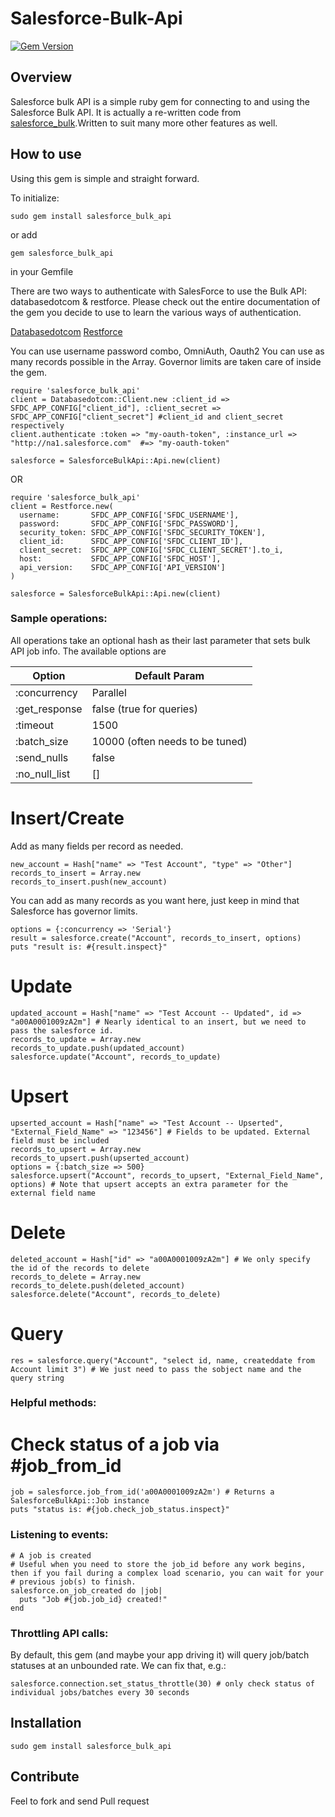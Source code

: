 # Salesforce-Bulk-Api
[![Gem Version](https://badge.fury.io/rb/salesforce_bulk_api.png)](http://badge.fury.io/rb/salesforce_bulk_api)
## Overview

Salesforce bulk API is a simple ruby gem for connecting to and using the Salesforce Bulk API. It is actually a re-written code from [salesforce_bulk](https://github.com/jorgevaldivia/salesforce_bulk).Written to suit many more other features as well.

## How to use

Using this gem is simple and straight forward.

To initialize:

   `sudo gem install salesforce_bulk_api`

or add

   `gem salesforce_bulk_api`
   
in your Gemfile

There are two ways to authenticate with SalesForce to use the Bulk API: databasedotcom & restforce.
Please check out the entire documentation of the gem you decide to use to learn the various ways of authentication.

[Databasedotcom](https://github.com/heroku/databasedotcom)
[Restforce](https://github.com/ejholmes/restforce)


You can use username password combo, OmniAuth, Oauth2
You can use as many records possible in the Array. Governor limits are taken care of inside the gem.


	require 'salesforce_bulk_api'
	client = Databasedotcom::Client.new :client_id =>  SFDC_APP_CONFIG["client_id"], :client_secret => SFDC_APP_CONFIG["client_secret"] #client_id and client_secret respectively
	client.authenticate :token => "my-oauth-token", :instance_url => "http://na1.salesforce.com"  #=> "my-oauth-token"

    salesforce = SalesforceBulkApi::Api.new(client)

OR

	require 'salesforce_bulk_api'
	client = Restforce.new(
	  username:       SFDC_APP_CONFIG['SFDC_USERNAME'],
	  password:       SFDC_APP_CONFIG['SFDC_PASSWORD'],
	  security_token: SFDC_APP_CONFIG['SFDC_SECURITY_TOKEN'],
	  client_id:      SFDC_APP_CONFIG['SFDC_CLIENT_ID'],
	  client_secret:  SFDC_APP_CONFIG['SFDC_CLIENT_SECRET'].to_i,
	  host:           SFDC_APP_CONFIG['SFDC_HOST'],
	  api_version:	  SFDC_APP_CONFIG['API_VERSION']
	)

	salesforce = SalesforceBulkApi::Api.new(client)


### Sample operations:

All operations take an optional hash as their last parameter that sets bulk API job info. The available options are

|Option|Default Param|
|------|-------------|
|:concurrency|Parallel|
|:get\_response|false (true for queries)|
|:timeout|1500|
|:batch\_size|10000 (often needs to be tuned)|
|:send\_nulls|false|
|:no\_null\_list|[]|

# Insert/Create

Add as many fields per record as needed.

	new_account = Hash["name" => "Test Account", "type" => "Other"] 
	records_to_insert = Array.new
	records_to_insert.push(new_account) 

You can add as many records as you want here, just keep in mind that Salesforce has governor limits.

	options = {:concurrency => 'Serial'}
	result = salesforce.create("Account", records_to_insert, options)
	puts "result is: #{result.inspect}"

# Update

	updated_account = Hash["name" => "Test Account -- Updated", id => "a00A0001009zA2m"] # Nearly identical to an insert, but we need to pass the salesforce id.
	records_to_update = Array.new
	records_to_update.push(updated_account)
	salesforce.update("Account", records_to_update)

# Upsert

	upserted_account = Hash["name" => "Test Account -- Upserted", "External_Field_Name" => "123456"] # Fields to be updated. External field must be included
	records_to_upsert = Array.new
	records_to_upsert.push(upserted_account)
	options = {:batch_size => 500}
	salesforce.upsert("Account", records_to_upsert, "External_Field_Name", options) # Note that upsert accepts an extra parameter for the external field name

# Delete

	deleted_account = Hash["id" => "a00A0001009zA2m"] # We only specify the id of the records to delete
	records_to_delete = Array.new
	records_to_delete.push(deleted_account)
	salesforce.delete("Account", records_to_delete)

# Query

	res = salesforce.query("Account", "select id, name, createddate from Account limit 3") # We just need to pass the sobject name and the query string

### Helpful methods:

# Check status of a job via #job_from_id

	job = salesforce.job_from_id('a00A0001009zA2m') # Returns a SalesforceBulkApi::Job instance
	puts "status is: #{job.check_job_status.inspect}"

### Listening to events:

    # A job is created
    # Useful when you need to store the job_id before any work begins, then if you fail during a complex load scenario, you can wait for your
    # previous job(s) to finish.
    salesforce.on_job_created do |job|
      puts "Job #{job.job_id} created!"
    end

### Throttling API calls:

By default, this gem (and maybe your app driving it) will query job/batch statuses at an unbounded rate.  We can fix that, e.g.:

    salesforce.connection.set_status_throttle(30) # only check status of individual jobs/batches every 30 seconds

## Installation

    sudo gem install salesforce_bulk_api
	
## Contribute

Feel to fork and send Pull request
